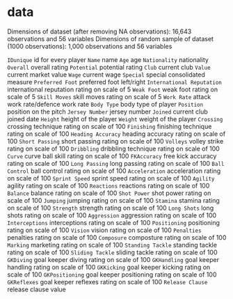 # data

Dimensions of dataset (after removing NA observations): 16,643 observations and 56 variables
Dimensions of random sample of dataset (1000 observations): 1,000 observations and 56 variables

`IDunique` id for every player
`Name` name
`Age` age
`Nationality` nationality
`Overall` overall rating
`Potential` potential rating
`Club` current club
`Value` current market value
`Wage` current wage
`Special` special consolidated measure
`Preferred Foot` preferred foot left/right
`International Reputation` international reputation rating on scale of 5
`Weak Foot` weak foot rating on scale of 5
`Skill Moves` skill moves rating on scale of 5
`Work Rate` attack work rate/defence work rate
`Body Type` body type of player
`Position` position on the pitch
`Jersey Number` jersey number
`Joined` current club joined date
`Height` height of the player
`Weight` weight of the player
`Crossing` crossing technique rating on scale of 100
`Finishing` finishing technique rating on scale of 100
`Heading Accuracy` heading accuracy rating on scale of 100
`Short Passing` short passing rating on scale of 100
`Volleys` volley strike rating on scale of 100
`Dribbling` dribbling technique rating on scale of 100
`Curve` curve ball skill rating on scale of 100
`FKAccuracy` free kick accuracy rating on scale of 100
`Long Passing` long passing rating on scale of 100
`Ball Control` ball control rating on scale of 100
`Acceleration` acceleration rating on scale of 100
`Sprint Speed` sprint speed rating on scale of 100
`Agility` agility rating on scale of 100
`Reactions` reactions rating on scale of 100
`Balance` balance rating on scale of 100
`Shot Power` shot power rating on scale of 100
`Jumping` jumping rating on scale of 100
`Stamina` stamina rating on scale of 100
`Strength` strength rating on scale of 100
`Long Shots` long shots rating on scale of 100
`Aggression` aggression rating on scale of 100
`Interceptions` interceptions rating on scale of 100
`Positioning` positioning rating on scale of 100
`Vision` vision rating on scale of 100
`Penalties` penalties rating on scale of 100
`Composure` composture rating on scale of 100
`Marking` marketing rating on scale of 100
`Standing Tackle` standing tackle rating on scale of 100
`Sliding Tackle` sliding tackle rating on scale of 100
`GKDiving` goal keeper diving rating on scale of 100
`GKHandling` goal keeper handling rating on scale of 100
`GKKicking` goal keeper kicking rating on scale of 100
`GKPositioning` goal keeper positioning rating on scale of 100
`GKReflexes` goal keeper reflexes rating on scale of 100
`Release Clause` release clause value

